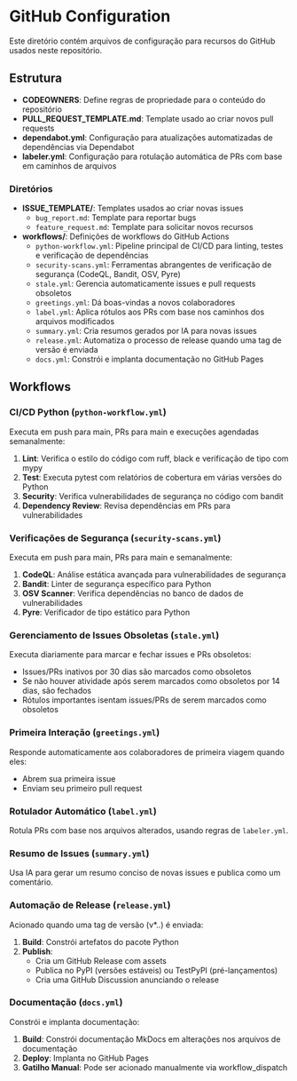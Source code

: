 # GitHub Configuration

Este diretório contém arquivos de configuração para recursos do GitHub usados neste repositório.

## Estrutura

- **CODEOWNERS**: Define regras de propriedade para o conteúdo do repositório
- **PULL_REQUEST_TEMPLATE.md**: Template usado ao criar novos pull requests
- **dependabot.yml**: Configuração para atualizações automatizadas de dependências via Dependabot
- **labeler.yml**: Configuração para rotulação automática de PRs com base em caminhos de arquivos

### Diretórios

- **ISSUE_TEMPLATE/**: Templates usados ao criar novas issues
  - `bug_report.md`: Template para reportar bugs
  - `feature_request.md`: Template para solicitar novos recursos
- **workflows/**: Definições de workflows do GitHub Actions
  - `python-workflow.yml`: Pipeline principal de CI/CD para linting, testes e verificação de dependências
  - `security-scans.yml`: Ferramentas abrangentes de verificação de segurança (CodeQL, Bandit, OSV, Pyre)
  - `stale.yml`: Gerencia automaticamente issues e pull requests obsoletos
  - `greetings.yml`: Dá boas-vindas a novos colaboradores
  - `label.yml`: Aplica rótulos aos PRs com base nos caminhos dos arquivos modificados
  - `summary.yml`: Cria resumos gerados por IA para novas issues
  - `release.yml`: Automatiza o processo de release quando uma tag de versão é enviada
  - `docs.yml`: Constrói e implanta documentação no GitHub Pages

## Workflows

### CI/CD Python (`python-workflow.yml`)

Executa em push para main, PRs para main e execuções agendadas semanalmente:

1. **Lint**: Verifica o estilo do código com ruff, black e verificação de tipo com mypy
2. **Test**: Executa pytest com relatórios de cobertura em várias versões do Python
3. **Security**: Verifica vulnerabilidades de segurança no código com bandit
4. **Dependency Review**: Revisa dependências em PRs para vulnerabilidades

### Verificações de Segurança (`security-scans.yml`)

Executa em push para main, PRs para main e semanalmente:

1. **CodeQL**: Análise estática avançada para vulnerabilidades de segurança
2. **Bandit**: Linter de segurança específico para Python
3. **OSV Scanner**: Verifica dependências no banco de dados de vulnerabilidades
4. **Pyre**: Verificador de tipo estático para Python

### Gerenciamento de Issues Obsoletas (`stale.yml`)

Executa diariamente para marcar e fechar issues e PRs obsoletos:

- Issues/PRs inativos por 30 dias são marcados como obsoletos
- Se não houver atividade após serem marcados como obsoletos por 14 dias, são fechados
- Rótulos importantes isentam issues/PRs de serem marcados como obsoletos

### Primeira Interação (`greetings.yml`)

Responde automaticamente aos colaboradores de primeira viagem quando eles:

- Abrem sua primeira issue
- Enviam seu primeiro pull request

### Rotulador Automático (`label.yml`)

Rotula PRs com base nos arquivos alterados, usando regras de `labeler.yml`.

### Resumo de Issues (`summary.yml`)

Usa IA para gerar um resumo conciso de novas issues e publica como um comentário.

### Automação de Release (`release.yml`)

Acionado quando uma tag de versão (v*.*.*) é enviada:

1. **Build**: Constrói artefatos do pacote Python
2. **Publish**: 
   - Cria um GitHub Release com assets
   - Publica no PyPI (versões estáveis) ou TestPyPI (pré-lançamentos)
   - Cria uma GitHub Discussion anunciando o release

### Documentação (`docs.yml`)

Constrói e implanta documentação:

1. **Build**: Constrói documentação MkDocs em alterações nos arquivos de documentação
2. **Deploy**: Implanta no GitHub Pages
3. **Gatilho Manual**: Pode ser acionado manualmente via workflow_dispatch 
